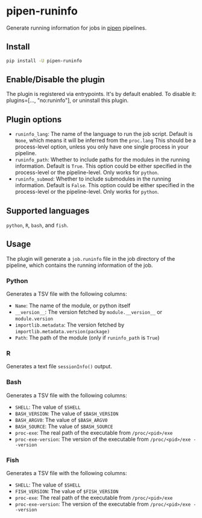 # pipen-runinfo

Generate running information for jobs in [pipen][1] pipelines.

## Install

```bash
pip install -U pipen-runinfo
```

## Enable/Disable the plugin

The plugin is registered via entrypoints. It's by default enabled. To disable it: plugins=[..., "no:runinfo"], or uninstall this plugin.

## Plugin options

- `runinfo_lang`: The name of the language to run the job script.
    Default is `None`, which means it will be inferred from the `proc.lang`
    This should be a process-level option, unless you only have one single
    process in your pipeline.
- `runinfo_path`: Whether to include paths for the modules in the running information.
    Default is `True`.
    This option could be either specified in the process-level or the pipeline-level.
    Only works for `python`.
- `runinfo_submod`: Whether to include submodules in the running information.
    Default is `False`.
    This option could be either specified in the process-level or the pipeline-level.
    Only works for `python`.

## Supported languages

`python`, `R`, `bash`, and `fish`.

## Usage

The plugin will generate a `job.runinfo` file in the job directory of the pipeline, which contains the running information of the job.

### Python

Generates a TSV file with the following columns:

- `Name`: The name of the module, or python itself
- `__version__`: The version fetched by `module.__version__` or `module.version`
- `importlib.metadata`: The version fetched by `importlib.metadata.version(package)`
- `Path`: The path of the module (only if `runinfo_path` is `True`)

### R

Generates a text file `sessionInfo()` output.

### Bash

Generates a TSV file with the following columns:

- `SHELL`: The value of `$SHELL`
- `BASH_VERSION`: The value of `$BASH_VERSION`
- `BASH_ARGV0`: The value of `$BASH_ARGV0`
- `BASH_SOURCE`: The value of `$BASH_SOURCE`
- `proc-exe`: The real path of the executable from `/proc/<pid>/exe`
- `proc-exe-version`: The version of the executable from `/proc/<pid>/exe --version`

### Fish

Generates a TSV file with the following columns:

- `SHELL`: The value of `$SHELL`
- `FISH_VERSION`: The value of `$FISH_VERSION`
- `proc-exe`: The real path of the executable from `/proc/<pid>/exe`
- `proc-exe-version`: The version of the executable from `/proc/<pid>/exe --version`


[1]: https://github.com/pwwang/pipen
